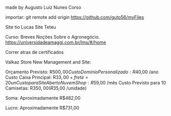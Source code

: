 made by Augusto Luiz Nunes Corso

importar:
git remote add origin https://github.com/guto56/myFiles

Site tio Lucas
Site Teteu

Curso: Breves Noções Sobre o Agronegócio.
https://universidadeamaggi.com.br/lms/#/home

Correr atras de certificados

Valkaz Store New Management and Site:

Orçamento Previsto: R$500,00
Custo Domínio Personalizado: R$40,00 /ano
Custo Caixa Principal: R$33,00 + frete = 20un
Custo para Site Aberto NuvemShop: R$59,00 /mês
Custo Previsto para 10 Camisetas: R$350,00 (R$35,00 /unidade)

Soma: Aproximadamente R$482,00

Lucro: Aproximadamente R$731,00